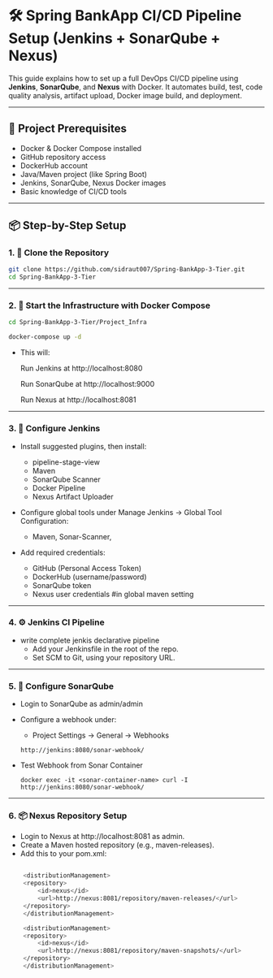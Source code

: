 # 🛠 Spring BankApp CI/CD Pipeline Setup (Jenkins + SonarQube + Nexus)

This guide explains how to set up a full DevOps CI/CD pipeline using **Jenkins**, **SonarQube**, and **Nexus** with Docker. It automates build, test, code quality analysis, artifact upload, Docker image build, and deployment.

---

## 🚀 Project Prerequisites

- Docker & Docker Compose installed
- GitHub repository access
- DockerHub account
- Java/Maven project (like Spring Boot)
- Jenkins, SonarQube, Nexus Docker images
- Basic knowledge of CI/CD tools

---

## 📦 Step-by-Step Setup

### 1. 🔧 Clone the Repository

```bash
git clone https://github.com/sidraut007/Spring-BankApp-3-Tier.git
cd Spring-BankApp-3-Tier

```
---

### 2. 🐳 Start the Infrastructure with Docker Compose

```bash
cd Spring-BankApp-3-Tier/Project_Infra

docker-compose up -d

```

- This will:

    Run Jenkins at http://localhost:8080

    Run SonarQube at http://localhost:9000

    Run Nexus at http://localhost:8081

---

### 3. 👷 Configure Jenkins

- Install suggested plugins, then install:

    - pipeline-stage-view
    - Maven
    - SonarQube Scanner
    - Docker Pipeline
    - Nexus Artifact Uploader

- Configure global tools under Manage Jenkins → Global Tool Configuration:
    - Maven, Sonar-Scanner, 

- Add required credentials:

    - GitHub (Personal Access Token)
    - DockerHub (username/password)
    - SonarQube token
    - Nexus user credentials #in global maven setting

---

### 4. ⚙️ Jenkins CI Pipeline 
- write complete jenkis declarative pipeline 
    - Add your Jenkinsfile in the root of the repo.
    - Set SCM to Git, using your repository URL.

---

### 5. 🧪 Configure SonarQube
- Login to SonarQube as admin/admin

- Configure a webhook under:
    - Project Settings → General → Webhooks
    
    ```
    http://jenkins:8080/sonar-webhook/
    ```

- Test Webhook from Sonar Container
    ```
    docker exec -it <sonar-container-name> curl -I http://jenkins:8080/sonar-webhook/
    ```

---

### 6. 📦 Nexus Repository Setup
- Login to Nexus at http://localhost:8081 as admin.
- Create a Maven hosted repository (e.g., maven-releases).
- Add this to your pom.xml:

```bash

    <distributionManagement>
    <repository>
        <id>nexus</id>
        <url>http://nexus:8081/repository/maven-releases/</url>
    </repository>
    </distributionManagement>

    <distributionManagement>
    <repository>
        <id>nexus</id>
        <url>http://nexus:8081/repository/maven-snapshots/</url>
    </repository>
    </distributionManagement>

```


